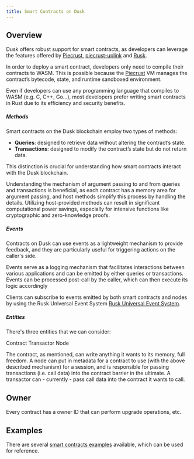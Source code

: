 ```yaml
---
title: Smart Contracts on Dusk
---
```


## Overview


Dusk offers robust support for smart contracts, as developers can leverage the features offered by <a href="https://github.com/dusk-network/piecrust" target="_blank" >Piecrust</a>, <a href="https://github.com/dusk-network/piecrust/blob/main/piecrust-uplink/README.md" target="_blank" >piecrust-uplink</a>  and  <a href="https://github.com/dusk-network/rusk" target="_blank" >Rusk</a>.

In order to deploy a smart contract, developers only need to compile their contracts to WASM. This is possible because the <a href="https://github.com/dusk-network/piecrust" target="_blank" >Piecrust</a> VM manages the contract’s bytecode, state, and runtime sandboxed environment.  

Even if developers can use any programming language that compiles to WASM (e.g.  C, C++, Go...), most developers prefer writing smart contracts in Rust due to its efficiency and security benefits.


##### Methods

Smart contracts on the Dusk blockchain employ two types of methods: 
- **Queries**: designed to retrieve data without altering the contract’s state.
- **Transactions**: designed to modify the contract’s state but do not return data. 

This distinction is crucial for understanding how smart contracts interact with the Dusk blockchain.

Understanding the mechanism of argument passing to and from queries and transactions is beneficial, as each contract has a memory area for argument passing, and host methods simplify this process by handling the details. Utilizing host-provided methods can result in significant computational power savings, especially for intensive functions like cryptographic and zero-knowledge proofs.

##### Events

Contracts on Dusk can use events as a lightweight mechanism to provide feedback, and they are particularly useful for triggering actions on the caller's side.

Events serve as a logging mechanism that facilitates interactions between various applications and can be emitted by either queries or transactions. Events can be processed post-call by the caller, which can then execute its logic accordingly

Clients can subscribe to events emitted by both smart contracts and nodes by using the Rusk Universal Event System <a href="https://github.com/dusk-network/rusk/wiki/RUES-(Rusk-Universal-Event-System)" target="_blank" >Rusk Universal Event System</a>.


##### Entities
There's three entities that we can consider:

Contract
Transactor
Node

The contract, as mentioned, can write anything it wants to its memory, full freedom.
A node can put in metadata for a contract to use (with the above described mechanism) for a session, and is responsible for passing transactions (i.e. call data) into the contract barrier in the ultimate.
A transactor can - currently - pass call data into the contract it wants to call.


## Owner
Every contract has a owner ID that can perform upgrade operations, etc.


## Examples

There are several <a href="https://github.com/dusk-network/piecrust/tree/main/contracts" target="_blank" >smart contracts examples</a> available, which can be used for reference.